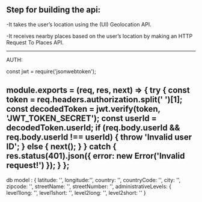 Step for building the api:
---------------------------------------
-It takes the user’s location using the (UI) Geolocation API.

-It receives nearby places based on the user’s location by making an HTTP Request To Places API.

----
AUTH:

const jwt = require('jsonwebtoken');

 module.exports = (req, res, next) => {
     try {
         const token = req.headers.authorization.split(' ')[1];
         const decodedToken = jwt.verify(token, 'JWT_TOKEN_SECRET');
         const userId = decodedToken.userId;
         if (req.body.userId && req.body.userId !== userId) {
             throw 'Invalid user ID';
         } else {
             next();
         }
     } catch {
         res.status(401).json({
            error: new Error('Invalid request!')
         });
     }
 };
----
db model :
{
latitude: '',
longitude:'',
country: '',
countryCode: '',
city: '',
zipcode: '',
streetName: '',
streetNumber: '',
administrativeLevels: {
level1long: '',
level1short: '',
level2long: '',
level2short: ''
}
